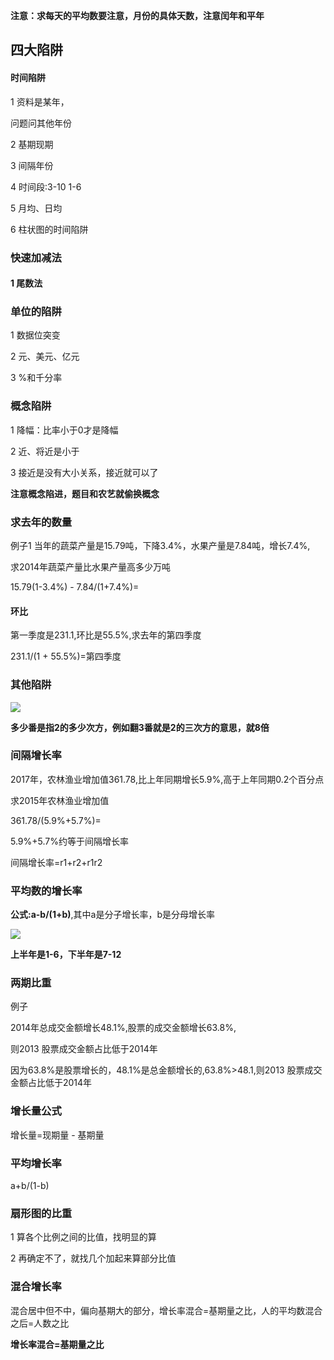 **注意：求每天的平均数要注意，月份的具体天数，注意闰年和平年**

## 四大陷阱

#### 时间陷阱

1 资料是某年，

问题问其他年份

2 基期现期

3 间隔年份

4 时间段:3-10  1-6

5 月均、日均

6 柱状图的时间陷阱

### 快速加减法

#### 1 尾数法



### 单位的陷阱

1 数据位突变

2 元、美元、亿元

3 %和千分率

### 概念陷阱

1 降幅：比率小于0才是降幅

2 近、将近是小于

3 接近是没有大小关系，接近就可以了

**注意概念陷进，题目和农艺就偷换概念**

### 求去年的数量

例子1 当年的蔬菜产量是15.79吨，下降3.4%，水果产量是7.84吨，增长7.4%,

求2014年蔬菜产量比水果产量高多少万吨

15.79(1-3.4%) - 7.84/(1+7.4%)=

#### 环比

第一季度是231.1,环比是55.5%,求去年的第四季度

231.1/(1 +  55.5%)=第四季度

### 其他陷阱

![](F:\workspace\idea\study\study\note\images\其他陷阱-很相似的词.png)

**多少番是指2的多少次方，例如翻3番就是2的三次方的意思，就8倍**

### 间隔增长率

2017年，农林渔业增加值361.78,比上年同期增长5.9%,高于上年同期0.2个百分点

求2015年农林渔业增加值

361.78/(5.9%+5.7%)=

5.9%+5.7%约等于间隔增长率

间隔增长率=r1+r2+r1r2

### 平均数的增长率

**公式:a-b/(1+b)**,其中a是分子增长率，b是分母增长率

![](F:\workspace\idea\study\study\note\images\平均增长率.png)



**上半年是1-6，下半年是7-12**

### 两期比重

例子

2014年总成交金额增长48.1%,股票的成交金额增长63.8%,

则2013 股票成交金额占比低于2014年

因为63.8%是股票增长的，48.1%是总金额增长的,63.8%>48.1,则2013 股票成交金额占比低于2014年

### 增长量公式

增长量=现期量 - 基期量

###  平均增长率

a+b/(1-b)

### 扇形图的比重

1 算各个比例之间的比值，找明显的算

2 再确定不了，就找几个加起来算部分比值

### 混合增长率

混合居中但不中，偏向基期大的部分，增长率混合=基期量之比，人的平均数混合之后=人数之比

**增长率混合=基期量之比**

